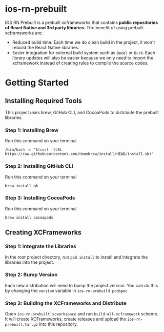 # ios-rn-prebuilt
iOS RN Prebuilt is a prebuilt xcframeworks that contains **public repositories of React Native and 3rd party libraries**.
The benefit of using prebuilt xcframeworks are:
- Reduced build time. Each time we do clean build in the project, it won't rebuild the React Native libraries.
- Easier integration for external build system such as `Bazel` or `Buck`. Each library updates will also be easier because we only need to import the xcframework instead of creating rules to compile the source codes.

# Getting Started

## Installing Required Tools
This project uses brew, GitHub CLI, and CocoaPods to distribute the prebuilt libraries.

### Step 1: Installing Brew
Run this command on your terminal
```
/bin/bash -c "$(curl -fsSL https://raw.githubusercontent.com/Homebrew/install/HEAD/install.sh)"
```

### Step 2: Installing GitHub CLI
Run this command on your terminal
```
brew install gh
```

### Step 3: Installing CocoaPods
Run this command on your terminal
```
brew install cocoapods
```

## Creating XCFrameworks

### Step 1: Integrate the Libraries
In the root project directory, run `pod install` to install and integrate the libraries into the project.

### Step 2: Bump Version
Each new distribution will need to bump the project version. You can do this by changing the `version` variable in `ios-rn-prebuild.podspec`

### Step 3: Building the XCFrameworks and Distribute
Open `ios-rn-prebuilt.xcworkspace` and run `build-all-xcframework` scheme. It will create XCFrameworks, create releases and upload the `ios-rn-prebuilt.tar.gz` into this repository.
